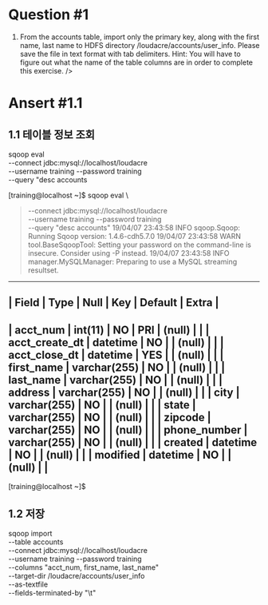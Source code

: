 Question #1
=============
>
1. From the accounts table, import only the primary key, along with the first name, last name to
HDFS directory /loudacre/accounts/user_info. Please save the file in text format with tab
delimiters.
Hint: You will have to figure out what the name of the table columns are in order to complete
this exercise.
/>




Ansert #1.1
=============
1.1 테이블 정보 조회
-------------
sqoop eval \
--connect jdbc:mysql://localhost/loudacre \
--username training --password training \
--query "desc accounts

[training@localhost ~]$ sqoop eval \
> --connect jdbc:mysql://localhost/loudacre \
> --username training --password training \
> --query "desc accounts"
19/04/07 23:43:58 INFO sqoop.Sqoop: Running Sqoop version: 1.4.6-cdh5.7.0
19/04/07 23:43:58 WARN tool.BaseSqoopTool: Setting your password on the command-line is insecure. Consider using -P instead.
19/04/07 23:43:58 INFO manager.MySQLManager: Preparing to use a MySQL streaming resultset.
---------------------------------------------------------------------------------------------------------
| Field                | Type                 | Null | Key | Default              | Extra                |
---------------------------------------------------------------------------------------------------------
| acct_num             | int(11)              | NO  | PRI | (null)               |                      |
| acct_create_dt       | datetime             | NO  |     | (null)               |                      |
| acct_close_dt        | datetime             | YES |     | (null)               |                      |
| first_name           | varchar(255)         | NO  |     | (null)               |                      |
| last_name            | varchar(255)         | NO  |     | (null)               |                      |
| address              | varchar(255)         | NO  |     | (null)               |                      |
| city                 | varchar(255)         | NO  |     | (null)               |                      |
| state                | varchar(255)         | NO  |     | (null)               |                      |
| zipcode              | varchar(255)         | NO  |     | (null)               |                      |
| phone_number         | varchar(255)         | NO  |     | (null)               |                      |
| created              | datetime             | NO  |     | (null)               |                      |
| modified             | datetime             | NO  |     | (null)               |                      |
---------------------------------------------------------------------------------------------------------
[training@localhost ~]$ 

1.2 저장
-------------
sqoop import \
--table accounts \
--connect jdbc:mysql://localhost/loudacre \
--username training --password training \
--columns "acct_num, first_name, last_name" \
--target-dir /loudacre/accounts/user_info \
--as-textfile \
--fields-terminated-by "\t"
